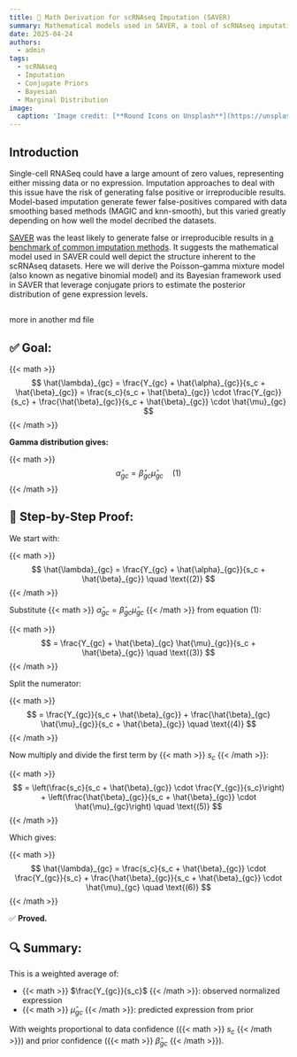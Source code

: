 ```yaml
---
title: 🧮 Math Derivation for scRNAseq Imputation (SAVER)
summary: Mathematical models used in SAVER, a tool of scRNAseq imputation, could well depict the structure inherent to the scRNAseq datasets as suggested by its superior performance. Here we derive SAVER's Poisson–gamma mixture model (also known as negative binomial model) and its Bayesian framework that leverage conjugate priors to estimate the posterior distribution of gene expression levels.
date: 2025-04-24
authors:
  - admin
tags:
  - scRNAseq
  - Imputation
  - Conjugate Priors
  - Bayesian
  - Marginal Distribution
image:
  caption: 'Image credit: [**Round Icons on Unsplash**](https://unsplash.com)'
---
```

## Introduction

Single-cell RNASeq could have a large amount of zero values, representing either missing data or no expression. Imputation approaches to deal with this issue have the risk of generating false positive or irreproducible results. Model-based imputation generate fewer false-positives compared with data smoothing based methods (MAGIC and knn-smooth), but this varied greatly depending on how well the model decribed the datasets.

[SAVER](https://www.nature.com/articles/s41592-018-0033-z#Sec2) was the least likely to generate false or irreproducible results in [a benchmark of common imputation methods](https://f1000research.com/articles/7-1740/v1). It suggests the mathematical model used in SAVER could well depict the structure inherent to the scRNAseq datasets. Here we will derive the Poisson–gamma mixture model (also known as negative binomial model) and its Bayesian framework used in SAVER that leverage conjugate priors to estimate the posterior distribution of gene expression levels.

##
more in another md file

## ✅ Goal:

{{< math >}} 
$$
 \hat{\lambda}_{gc} = \frac{Y_{gc} + \hat{\alpha}_{gc}}{s_c + \hat{\beta}_{gc}} = \frac{s_c}{s_c + \hat{\beta}_{gc}} \cdot \frac{Y_{gc}}{s_c} + \frac{\hat{\beta}_{gc}}{s_c + \hat{\beta}_{gc}} \cdot \hat{\mu}_{gc} 
$$
{{< /math >}}

**Gamma distribution gives:**

{{< math >}} 
$$ \hat{\alpha}_{gc} = \hat{\beta}_{gc} \hat{\mu}_{gc} \quad \text{(1)} $$
{{< /math >}}

## 🔁 Step-by-Step Proof:

We start with:

{{< math >}} 
$$ \hat{\lambda}_{gc} = \frac{Y_{gc} + \hat{\alpha}_{gc}}{s_c + \hat{\beta}_{gc}} \quad \text{(2)} $$
{{< /math >}}

Substitute {{< math >}} $\hat{\alpha}_{gc} = \hat{\beta}_{gc} \hat{\mu}_{gc}$ {{< /math >}} from equation (1):

{{< math >}} 
$$ = \frac{Y_{gc} + \hat{\beta}_{gc} \hat{\mu}_{gc}}{s_c + \hat{\beta}_{gc}} \quad \text{(3)} $$
{{< /math >}}

Split the numerator:

{{< math >}} 
$$ = \frac{Y_{gc}}{s_c + \hat{\beta}_{gc}} + \frac{\hat{\beta}_{gc} \hat{\mu}_{gc}}{s_c + \hat{\beta}_{gc}} \quad \text{(4)} $$
{{< /math >}}

Now multiply and divide the first term by {{< math >}} $s_c$ {{< /math >}}:

{{< math >}} 
$$ = \left(\frac{s_c}{s_c + \hat{\beta}_{gc}} \cdot \frac{Y_{gc}}{s_c}\right) + \left(\frac{\hat{\beta}_{gc}}{s_c + \hat{\beta}_{gc}} \cdot \hat{\mu}_{gc}\right) \quad \text{(5)} $$
{{< /math >}}

Which gives:

{{< math >}} 
$$ \hat{\lambda}_{gc} = \frac{s_c}{s_c + \hat{\beta}_{gc}} \cdot \frac{Y_{gc}}{s_c} + \frac{\hat{\beta}_{gc}}{s_c + \hat{\beta}_{gc}} \cdot \hat{\mu}_{gc} \quad \text{(6)} $$
{{< /math >}}

✅ **Proved.**

## 🔍 Summary:

This is a weighted average of:

- {{< math >}} $\frac{Y_{gc}}{s_c}$ {{< /math >}}: observed normalized expression
- {{< math >}} $\hat{\mu}_{gc}$ {{< /math >}}: predicted expression from prior

With weights proportional to data confidence ({{< math >}} $s_c$ {{< /math >}}) and prior confidence ({{< math >}} $\hat{\beta}_{gc}$ {{< /math >}}).